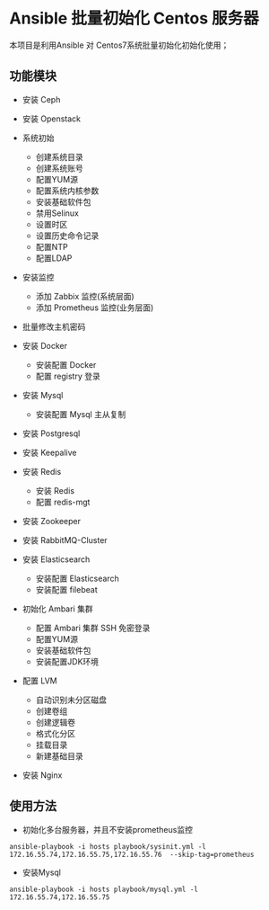 # Ansible 批量初始化 Centos 服务器
本项目是利用Ansible 对 Centos7系统批量初始化初始化使用；

## 功能模块
* 安装 Ceph

* 安装 Openstack

* 系统初始
   * 创建系统目录
   * 创建系统账号
   * 配置YUM源
   * 配置系统内核参数
   * 安装基础软件包
   * 禁用Selinux
   * 设置时区
   * 设置历史命令记录
   * 配置NTP
   * 配置LDAP

* 安装监控
   * 添加 Zabbix 监控(系统层面)
   * 添加 Prometheus 监控(业务层面)

* 批量修改主机密码
  
* 安装 Docker
   * 安装配置 Docker
   * 配置 registry 登录

* 安装 Mysql
   * 安装配置 Mysql 主从复制

* 安装 Postgresql

* 安装 Keepalive

* 安装 Redis
   * 安装 Redis
   * 配置 redis-mgt

* 安装 Zookeeper

* 安装 RabbitMQ-Cluster

* 安装 Elasticsearch
  * 安装配置 Elasticsearch
  * 安装配置 filebeat

* 初始化 Ambari 集群
  * 配置 Ambari 集群 SSH 免密登录
  * 配置YUM源
  * 安装基础软件包
  * 安装配置JDK环境
* 配置 LVM
  * 自动识别未分区磁盘
  * 创建卷组
  * 创建逻辑卷
  * 格式化分区
  * 挂载目录
  * 新建基础目录
* 安装 Nginx


## 使用方法
* 初始化多台服务器，并且不安装prometheus监控

`ansible-playbook -i hosts playbook/sysinit.yml -l 172.16.55.74,172.16.55.75,172.16.55.76  --skip-tag=prometheus`

* 安装Mysql

`ansible-playbook -i hosts playbook/mysql.yml -l 172.16.55.74,172.16.55.75`
